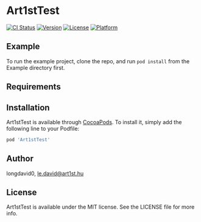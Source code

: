 # Art1stTest

[![CI Status](https://img.shields.io/travis/longdavid0/Art1stTest.svg?style=flat)](https://travis-ci.org/longdavid0/Art1stTest)
[![Version](https://img.shields.io/cocoapods/v/Art1stTest.svg?style=flat)](https://cocoapods.org/pods/Art1stTest)
[![License](https://img.shields.io/cocoapods/l/Art1stTest.svg?style=flat)](https://cocoapods.org/pods/Art1stTest)
[![Platform](https://img.shields.io/cocoapods/p/Art1stTest.svg?style=flat)](https://cocoapods.org/pods/Art1stTest)

## Example

To run the example project, clone the repo, and run `pod install` from the Example directory first.

## Requirements

## Installation

Art1stTest is available through [CocoaPods](https://cocoapods.org). To install
it, simply add the following line to your Podfile:

```ruby
pod 'Art1stTest'
```

## Author

longdavid0, le.david@art1st.hu

## License

Art1stTest is available under the MIT license. See the LICENSE file for more info.
